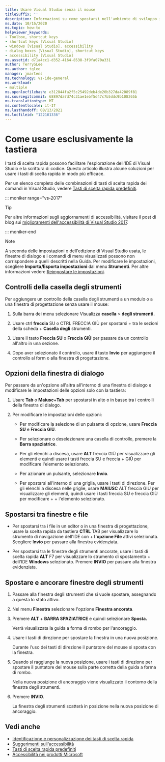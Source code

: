 ```yaml
---
title: Usare Visual Studio senza il mouse
titleSuffix: ''
description: Informazioni su come spostarsi nell'ambiente di sviluppo integrato (IDE) di Visual Studio e scrivere codice usando esclusivamente la tastiera.
ms.date: 10/16/2020
ms.topic: how-to
helpviewer_keywords:
- Toolbox, shortcut keys
- shortcut keys [Visual Studio]
- windows [Visual Studio], accessibility
- dialog boxes [Visual Studio], shortcut keys
- accessibility [Visual Studio]
ms.assetid: d71a4cc1-d352-4164-8538-3f9fa070a331
author: TerryGLee
ms.author: tglee
manager: jmartens
ms.technology: vs-ide-general
ms.workload:
- multiple
ms.openlocfilehash: e312844fa2f5c25492deb4de20b327da42089f81
ms.sourcegitcommit: 68897da7d74c31ae1ebf5d47c7b5ddc9b108265b
ms.translationtype: MT
ms.contentlocale: it-IT
ms.lasthandoff: 08/13/2021
ms.locfileid: "122101336"
---
```

# <a name="how-to-use-the-keyboard-exclusively"></a>Come usare esclusivamente la tastiera

I tasti di scelta rapida possono facilitare l'esplorazione dell'IDE di Visual Studio e la scrittura di codice. Questo articolo illustra alcune soluzioni per usare i tasti di scelta rapida in modo più efficace.

Per un elenco completo delle combinazioni di tasti di scelta rapida dei comandi in Visual Studio, vedere [Tasti di scelta rapida predefiniti](../../ide/default-keyboard-shortcuts-in-visual-studio.md).

::: moniker range="vs-2017"

> [!TIP]
> Per altre informazioni sugli aggiornamenti di accessibilità, visitare il post di blog sui [miglioramenti dell'accessibilità di Visual Studio 2017](https://devblogs.microsoft.com/visualstudio/accessibility-improvements-in-visual-studio-2017-version-15-3/).

::: moniker-end

> [!NOTE]
> A seconda delle impostazioni o dell'edizione di Visual Studio usata, le finestre di dialogo e i comandi di menu visualizzati possono non corrispondere a quelli descritti nella Guida. Per modificare le impostazioni, scegliere **Importa/Esporta impostazioni** dal menu **Strumenti**. Per altre informazioni vedere [Reimpostare le impostazioni](../environment-settings.md#reset-settings).

## <a name="toolbox-controls"></a>Controlli della casella degli strumenti

Per aggiungere un controllo della casella degli strumenti a un modulo o a una finestra di progettazione senza usare il mouse:

1. Sulla barra dei menu selezionare Visualizza **casella**  >  **degli strumenti.**

2. Usare ctrl **freccia** SU o CTRL FRECCIA GIÙ per spostarsi +  tra le sezioni della scheda  +  **Casella degli** strumenti.

3. Usare il tasto **Freccia SU** o **Freccia GIÙ** per passare da un controllo all'altro in una sezione.

4. Dopo aver selezionato il controllo, usare il tasto **Invio** per aggiungere il controllo al form o alla finestra di progettazione.

## <a name="dialog-box-options"></a>Opzioni della finestra di dialogo

Per passare da un'opzione all'altra all'interno di una finestra di dialogo e modificare le impostazioni delle opzioni solo con la tastiera:

1. Usare **Tab** o **Maiusc**+**Tab** per spostarsi in alto o in basso tra i controlli della finestra di dialogo.

2. Per modificare le impostazioni delle opzioni:

   - Per modificare la selezione di un pulsante di opzione, usare **Freccia SU** e **Freccia GIÙ**.

   - Per selezionare o deselezionare una casella di controllo, premere la **Barra spaziatrice**.

   - Per gli elenchi a discesa, usare **ALT** freccia GIÙ per visualizzare gli elementi e quindi usare i tasti freccia SU e freccia +  GIÙ per modificare l'elemento  selezionato. 

   - Per azionare un pulsante, selezionare **Invio**.

   - Per spostarsi all'interno di una griglia, usare i tasti di direzione. Per gli elenchi a discesa nelle griglie, usare **MAIUSC** ALT freccia GIÙ per visualizzare gli elementi, quindi usare i tasti freccia SU e freccia GIÙ per modificare +  +  l'elemento selezionato.  

## <a name="navigate-between-windows-and-files"></a>Spostarsi tra finestre e file

- Per spostarsi tra i file in un editor o in una finestra di progettazione, usare la scelta rapida da tastiera **CTRL** TAB per visualizzare lo strumento di navigazione dell'IDE con +  **l'opzione File** attivi selezionata. Scegliere **Invio** per passare alla finestra evidenziata.

- Per spostarsi tra le finestre degli strumenti ancorate, usare i tasti di scelta rapida **ALT** F7 per visualizzare lo strumento di spostamento +  dell'IDE **Windows** selezionato. Premere **INVIO** per passare alla finestra evidenziata.

## <a name="move-and-dock-tool-windows"></a>Spostare e ancorare finestre degli strumenti

1. Passare alla finestra degli strumenti che si vuole spostare, assegnando a questa lo stato attivo.

2. Nel menu **Finestra** selezionare l'opzione **Finestra ancorata**.

3. Premere **ALT** + **BARRA SPAZIATRICE** e quindi selezionare **Sposta.**

   Verrà visualizzata la guida a forma di rombo per l'ancoraggio.

4. Usare i tasti di direzione per spostare la finestra in una nuova posizione.

   Durante l'uso dei tasti di direzione il puntatore del mouse si sposta con la finestra.

5. Quando si raggiunge la nuova posizione, usare i tasti di direzione per spostare il puntatore del mouse sulla parte corretta della guida a forma di rombo.

   Nella nuova posizione di ancoraggio viene visualizzato il contorno della finestra degli strumenti.

6. Premere **INVIO**.

   La finestra degli strumenti scatterà in posizione nella nuova posizione di ancoraggio.

## <a name="see-also"></a>Vedi anche

* [Identificazione e personalizzazione dei tasti di scelta rapida](../../ide/identifying-and-customizing-keyboard-shortcuts-in-visual-studio.md)
* [Suggerimenti sull'accessibilità](../../ide/reference/accessibility-tips-and-tricks.md)
* [Tasti di scelta rapida predefiniti](../../ide/default-keyboard-shortcuts-in-visual-studio.md)
* [Accessibilità nei prodotti Microsoft](https://www.microsoft.com/accessibility/)
